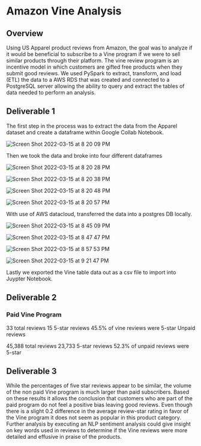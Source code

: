 # Amazon Vine Analysis

## Overview
Using US Apparel product reviews from Amazon, the goal was to analyze if it would be beneficial to subscribe to a Vine program if we were to sell similar products through their platform. The vine review program is an incentive model in which customers are gifted free products when they submit good reviews. We used PySpark to extract, transform, and load (ETL) the data to a AWS RDS that was created and connected to a PostgreSQL server allowing the ability to  query and extract the tables of data needed to perform an analysis.

## Deliverable 1
The first step in the process was to extract the data from the Apparel dataset and create a dataframe within Google Collab Notebook.

![Screen Shot 2022-03-15 at 8 20 09 PM](https://user-images.githubusercontent.com/93485455/159191297-2c644fa2-1d40-466c-83d0-f86a4243ff11.png)

Then we took the data and broke into four different dataframes

![Screen Shot 2022-03-15 at 8 20 28 PM](https://user-images.githubusercontent.com/93485455/159191363-920cdd47-0040-4357-aae7-9b6daafc421c.png)

![Screen Shot 2022-03-15 at 8 20 38 PM](https://user-images.githubusercontent.com/93485455/159191369-512a9f28-aa77-40df-b1d6-ed0a17903fd9.png)

![Screen Shot 2022-03-15 at 8 20 48 PM](https://user-images.githubusercontent.com/93485455/159191378-954afe47-fc61-4b3d-a984-349cbdef5e7e.png)

![Screen Shot 2022-03-15 at 8 20 57 PM](https://user-images.githubusercontent.com/93485455/159191382-4badcae7-1220-4304-b8d4-661df2063274.png)

With use of AWS datacloud, transferred the data into a postgres DB locally.

![Screen Shot 2022-03-15 at 8 45 09 PM](https://user-images.githubusercontent.com/93485455/159191417-081fc4a2-26af-4455-84e1-99627f5ad6c7.png)

![Screen Shot 2022-03-15 at 8 47 47 PM](https://user-images.githubusercontent.com/93485455/159191436-fb0d9e27-1b84-47a4-869a-20ac7f1acc5f.png)

![Screen Shot 2022-03-15 at 8 57 53 PM](https://user-images.githubusercontent.com/93485455/159191453-f771ddc5-58da-4161-81dc-f42b4fb842f0.png)

![Screen Shot 2022-03-15 at 9 21 47 PM](https://user-images.githubusercontent.com/93485455/159191460-dbc4170c-4df8-4468-8345-dfc2fc8535f3.png)

Lastly we exported the Vine table data out as a csv file to import into Juypter Notebook.


## Deliverable 2

### Paid Vine Program

33 total reviews
15 5-star reviews
45.5% of vine reviews were 5-star
Unpaid reviews

45,388 total reviews
23,733 5-star reviews
52.3% of unpaid reviews were 5-star

## Deliverable 3

While the percentages of five star reviews appear to be similar, the volume of the non paid Vine program is much larger than paid subscribers. Based on these results it allows the conclusion that customers who are part of the paid program do not feel a positive bias leaving good reviews. Even though there is a slight 0.2 difference in the average review-star rating in favor of the Vine program it does not seem as popular in this product category. Further analysis by executing an NLP sentiment analysis could give insight on key words used in reviews to determine if the Vine reviews were more detailed and effusive in praise of the products.
